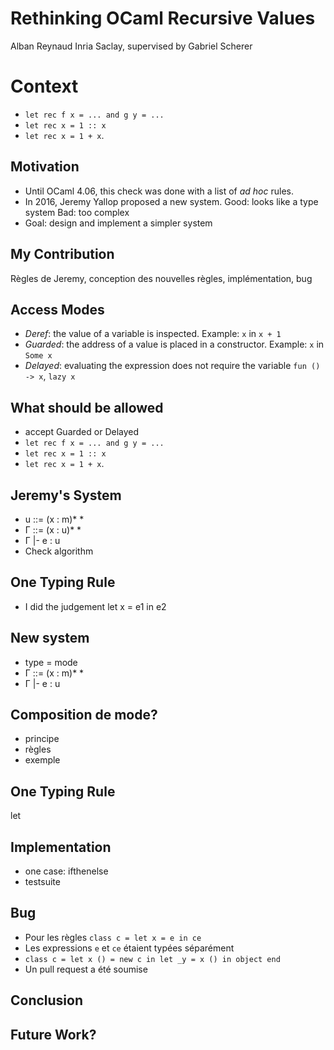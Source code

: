 # Rethinking OCaml Recursive Values #

Alban Reynaud
Inria Saclay, supervised by Gabriel Scherer

# Context #

- `let rec f x = ... and g y = ...`
- `let rec x = 1 :: x`
- `let rec x = 1 + x`.

## Motivation ##

- Until OCaml 4.06, this check was done with a list of *ad hoc* rules. 
- In 2016, Jeremy Yallop proposed a new system.
  Good: looks like a type system
  Bad: too complex
- Goal: design and implement a simpler system

## My Contribution ##
Règles de Jeremy, conception des nouvelles règles, implémentation, bug

## Access Modes ##
- *Deref*: the value of a variable is inspected.
  Example: `x` in `x + 1`
- *Guarded*: the address of a value is placed in a constructor.
  Example: `x` in `Some x`
- *Delayed*: evaluating the expression does not require the variable
  `fun () -> x`, `lazy x`

## What should be allowed ##
- accept Guarded or Delayed
- `let rec f x = ... and g y = ...`
- `let rec x = 1 :: x`
- `let rec x = 1 + x`.

## Jeremy's System ##
- u ::= (x : m)* *
- Γ ::= (x : u)* *
- Γ |- e : u
- Check algorithm

## One Typing Rule ##
- I did the judgement
let x = e1 in e2

## New system ##
- type = mode
- Γ ::= (x : m)* *
- Γ |- e : u

## Composition de mode? ##
- principe
- règles
- exemple

## One Typing Rule ##
let

## Implementation ##
- one case: ifthenelse
- testsuite

## Bug ##
- Pour les règles `class c = let x = e in ce`
- Les expressions `e` et `ce` étaient typées séparément
- `class c = let x () = new c in let _y = x () in object end`
- Un pull request a été soumise

## Conclusion ##

## Future Work? ##
